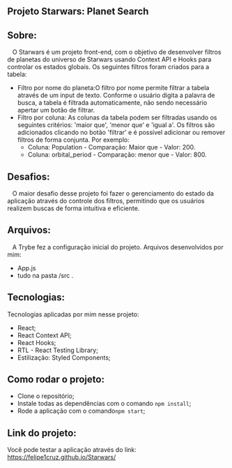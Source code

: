 ## Projeto Starwars: Planet Search

## Sobre:
&nbsp;&nbsp; O Starwars é um projeto front-end, com o objetivo de desenvolver filtros de planetas do universo de Starwars usando Context API e Hooks para controlar os estados globais. Os seguintes filtros foram criados para a tabela:
- Filtro por nome do planeta:O filtro por nome permite filtrar a tabela através de um input de texto. Conforme o usuário digita a palavra de busca, a tabela é filtrada automaticamente, não sendo necessário apertar um botão de filtrar.
- Filtro por coluna: As colunas da tabela podem ser filtradas usando os seguintes critérios: 'maior que', 'menor que' e 'igual a'. Os filtros são adicionados clicando no botão 'filtrar' e é possível adicionar ou remover filtros de forma conjunta. Por exemplo:
   - Coluna: Population - Comparação: Maior que - Valor: 200.
   - Coluna: orbital_period - Comparação: menor que - Valor: 800.
## Desafios:
&nbsp;&nbsp; O maior desafio desse projeto foi fazer o gerenciamento do estado da aplicação através do controle dos filtros, permitindo que os usuários realizem buscas de forma intuitiva e eficiente.

## Arquivos:
&nbsp;&nbsp; A Trybe fez a configuração inicial do projeto. Arquivos desenvolvidos por mim:
- App.js
- tudo na pasta /src .

## Tecnologias:
Tecnologias aplicadas por mim nesse projeto:
- React;
- React Context API;
- React Hooks;
- RTL - React Testing Library;
- Estilização: Styled Components;

## Como rodar o projeto:
- Clone o repositório;
- Instale todas as dependências com o comando `npm install`;
- Rode a aplicação com o comando`npm start`; 

## Link do projeto:
Você pode testar a aplicação através do link:
https://felipe1cruz.github.io/Starwars/
